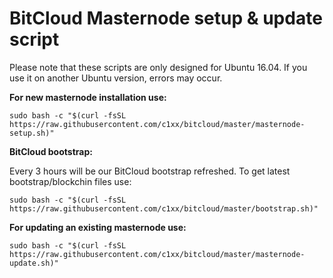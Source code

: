 # BitCloud Masternode setup & update script

Please note that these scripts are only designed for Ubuntu 16.04. If you use it on another Ubuntu version, errors may occur.

**For new masternode installation use:**

```
sudo bash -c "$(curl -fsSL https://raw.githubusercontent.com/c1xx/bitcloud/master/masternode-setup.sh)"
```

**BitCloud bootstrap:**

Every 3 hours will be our BitCloud bootstrap refreshed. To get latest bootstrap/blockchin files use:

```
sudo bash -c "$(curl -fsSL https://raw.githubusercontent.com/c1xx/bitcloud/master/bootstrap.sh)"
```

**For updating an existing masternode use:**

```
sudo bash -c "$(curl -fsSL https://raw.githubusercontent.com/c1xx/bitcloud/master/masternode-update.sh)"
```
